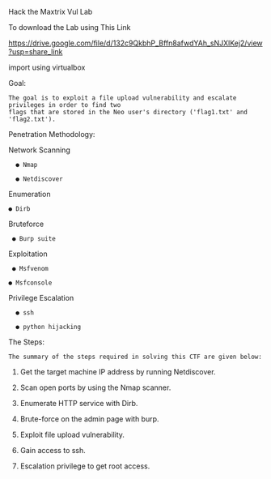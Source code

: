 Hack the  Maxtrix Vul Lab  

To download the Lab using This Link 

https://drive.google.com/file/d/132c9QkbhP_Bffn8afwdYAh_sNJXlKej2/view?usp=share_link

import using virtualbox


Goal:

	The goal is to exploit a file upload vulnerability and escalate privileges in order to find two
	flags that are stored in the Neo user's directory ('flag1.txt' and 'flag2.txt').


Penetration Methodology:

Network Scanning

	  ● Nmap
  
	  ● Netdiscover
  
Enumeration

	● Dirb
  
Bruteforce

 	 ● Burp suite
  
Exploitation

 	 ● Msfvenom
  
  	● Msfconsole
  
Privilege Escalation

	  ● ssh
  
	  ● python hijacking
  
  
  
The Steps:

	The summary of the steps required in solving this CTF are given below:


1. Get the target machine IP address by running Netdiscover.

2. Scan open ports by using the Nmap scanner.

3. Enumerate HTTP service with Dirb.

4. Brute-force on the admin page with burp.

5. Exploit file upload vulnerability.

6. Gain access to ssh.

7. Escalation privilege to get root access.
